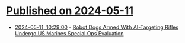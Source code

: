 # [Published on 2024-05-11](index.md)

* [2024-05-11, 10:29:00](https://soylentnews.org/article.pl?sid=24/05/10/1751211&from=rss) - [Robot Dogs Armed With AI-Targeting Rifles Undergo US Marines Special Ops Evaluation](https://soylentnews.org/article.pl?sid=24/05/10/1751211&from=rss)
